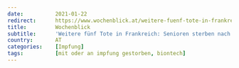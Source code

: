 ```yaml
---
date:          2021-01-22
redirect:      https://www.wochenblick.at/weitere-fuenf-tote-in-frankreich-senioren-sterben-nach-impfungen/
title:         Wochenblick
subtitle:      'Weitere fünf Tote in Frankreich: Senioren sterben nach Impfungen'
country:       AT
categories:    [Impfung]
tags:          [mit oder an impfung gestorben, biontech]
---
```

